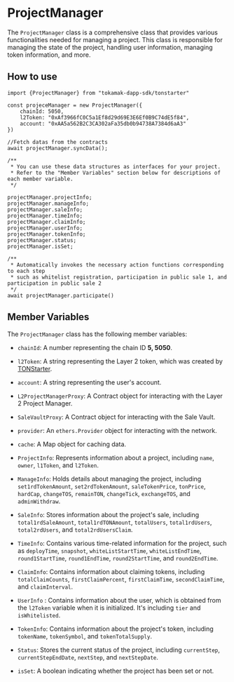 # ProjectManager

The `ProjectManager` class is a comprehensive class that provides various functionalities needed for managing a project. This class is responsible for managing the state of the project, handling user information, managing token information, and more.

## How to use

```
import {ProjectManager} from "tokamak-dapp-sdk/tonstarter"

const projeceManager = new ProjectManager({
    chainId: 5050,
    l2Token: "0xAf3966fC0C5a1Ef8d29d69E3E6Ef0B9C74dE5f84",
    account: "0xAA5a562B2C3CA302aFa35db0b94738A7384d6aA3"
})

//Fetch datas from the contracts
await projectManager.syncData();

/**
 * You can use these data structures as interfaces for your project.
 * Refer to the "Member Variables" section below for descriptions of each member variable.
 */

projectManager.projectInfo;
projectManager.manageInfo;
projectManager.saleInfo;
projectManager.timeInfo;
projectManager.claimInfo;
projectManager.userInfo;
projectManager.tokenInfo;
projectManager.status;
projectManager.isSet;

/**
 * Automatically invokes the necessary action functions corresponding to each step 
 * such as whitelist registration, participation in public sale 1, and participation in public sale 2
 */
await projectManager.participate()

```

## Member Variables

The `ProjectManager` class has the following member variables:

- `chainId`: A number representing the chain ID **5, 5050**.
- `l2Token`: A string representing the Layer 2 token, which was created by [TONStarter](https://github.com/tokamak-network/TONStarter-sdk).
- `account`: A string representing the user's account.
- `L2ProjectManagerProxy`: A Contract object for interacting with the Layer 2 Project Manager.
- `SaleVaultProxy`: A Contract object for interacting with the Sale Vault.
- `provider`: An `ethers.Provider` object for interacting with the network.
- `cache`: A Map object for caching data.

- `ProjectInfo`: Represents information about a project, including `name`, `owner`, `l1Token`, and `l2Token`.

- `ManageInfo`: Holds details about managing the project, including `set1rdTokenAmount`, `set2rdTokenAmount`, `saleTokenPrice`, `tonPrice`, `hardCap`, `changeTOS`, `remainTON`, `changeTick`, `exchangeTOS`, and `adminWithdraw`.

- `SaleInfo`: Stores information about the project's sale, including `total1rdSaleAmount`, `total1rdTONAmount`, `totalUsers`, `total1rdUsers`, `total2rdUsers`, and `total2rdUsersClaim`.

- `TimeInfo`: Contains various time-related information for the project, such as `deployTime`, `snapshot`, `whiteListStartTime`, `whiteListEndTime`, `round1StartTime`, `round1EndTime`, `round2StartTime`, and `round2EndTime`.

- `ClaimInfo`: Contains information about claiming tokens, including `totalClaimCounts`, `firstClaimPercent`, `firstClaimTime`, `secondClaimTime`, and `claimInterval`.

- `UserInfo` : Contains information about the user, which is obtained from the `l2Token` variable when it is initialized. It's including `tier` and `isWhitelisted`.

- `TokenInfo`: Contains information about the project's token, including `tokenName`, `tokenSymbol`, and `tokenTotalSupply`.

- `Status`: Stores the current status of the project, including `currentStep`, `currentStepEndDate`, `nextStep`, and `nextStepDate`.

- `isSet`: A boolean indicating whether the project has been set or not.

